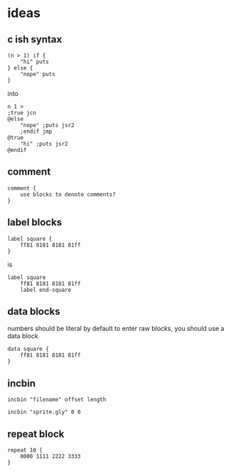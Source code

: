 # ideas

## c ish syntax

    (n > 1) if {
        "hi" puts
    } else {
        "nope" puts
    }

into

    n 1 >
    ;true jcn
    @else
        "nope" ;puts jsr2
        ;endif jmp
    @true
        "hi" ;puts jsr2
    @endif


## comment

    comment {
        use blocks to denote comments?
    }


## label blocks

    label square {
        ff81 8181 8181 81ff
    }

is

    label square
        ff81 8181 8181 81ff
        label end-square


## data blocks

numbers should be literal by default
to enter raw blocks, you should use a data block

    data square {
        ff81 8181 8181 81ff
    }


## incbin

    incbin "filename" offset length

    incbin "sprite.gly" 0 0

## repeat block

    repeat 10 {
        0000 1111 2222 3333
    }

